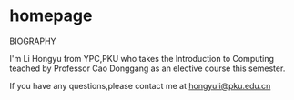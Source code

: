 # homepage

BIOGRAPHY

I'm Li Hongyu from YPC,PKU who takes the Introduction to Computing teached by Professor Cao Donggang as an elective course this semester.

If you have any questions,please contact me at hongyuli@pku.edu.cn
